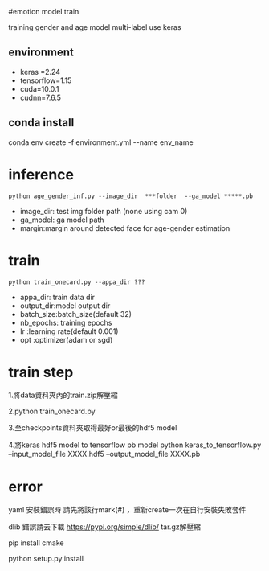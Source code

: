 
#emotion model train

training gender and age model multi-label use keras

## environment
- keras =2.24 
- tensorflow=1.15
- cuda=10.0.1
- cudnn=7.6.5


## conda install

conda env create -f environment.yml --name env_name

# inference
`python age_gender_inf.py --image_dir  ***folder  --ga_model *****.pb`

- image_dir: test img folder path (none using cam 0)
- ga_model: ga model path
- margin:margin around detected face for age-gender estimation

# train

`python train_onecard.py --appa_dir ??? ` 
- appa_dir: train data dir
- output_dir:model output dir
- batch_size:batch_size(default 32)
- nb_epochs: training epochs
- lr :learning rate(default 0.001)
- opt :optimizer(adam or sgd)

# train step
1.將data資料夾內的train.zip解壓縮

2.python train_onecard.py

3.至checkpoints資料夾取得最好or最後的hdf5 model

4.將keras hdf5 model to tensorflow pb model
    python keras_to_tensorflow.py –input_model_file XXXX.hdf5 –output_model_file XXXX.pb 
    

# error
yaml 安裝錯誤時 請先將該行mark(#) ，重新create一次在自行安裝失敗套件

dlib 錯誤請去下載
https://pypi.org/simple/dlib/ tar.gz解壓縮 

pip install cmake

python setup.py install



